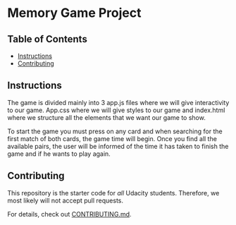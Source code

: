 # Memory Game Project

## Table of Contents

* [Instructions](#instructions)
* [Contributing](#contributing)

## Instructions

The game is divided mainly into 3 app.js files where we will give interactivity to our game. App.css where we will give styles to our game and index.html where we structure all the elements that we want our game to show.

To start the game you must press on any card and when searching for the first match of both cards, the game time will begin.
Once you find all the available pairs, the user will be informed of the time it has taken to finish the game and if he wants to play again.

## Contributing

This repository is the starter code for _all_ Udacity students. Therefore, we most likely will not accept pull requests.

For details, check out [CONTRIBUTING.md](CONTRIBUTING.md).
